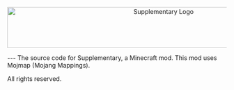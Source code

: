 <p style="text-align: center;"><img src="https://raw.githubusercontent.com/Jurtaa/Supplementary/1.16.x/src/main/resources/logo.png" alt="Supplementary Logo" width="702" height="94" /></p>
---
The source code for Supplementary, a Minecraft mod. This mod uses Mojmap (Mojang Mappings).

All rights reserved.